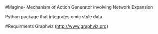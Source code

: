 #Magine- Mechanism of Action Generator involving Network Expansion

Python package that integrates omic style data.

#Requirments
Graphviz (http://www.graphviz.org)